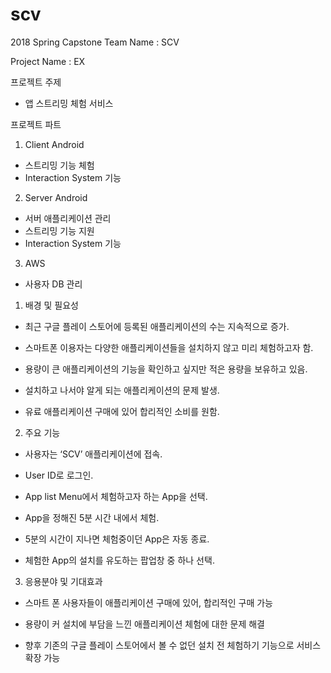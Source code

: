 # scv
2018 Spring Capstone
Team Name :  SCV

Project Name : EX

프로젝트 주제
* 앱 스트리밍 체험 서비스

프로젝트 파트

1) Client Android
* 스트리밍 기능 체험 
* Interaction System 기능

2) Server Android
* 서버 애플리케이션 관리
* 스트리밍 기능 지원
* Interaction System 기능

3) AWS
* 사용자 DB 관리


1. 배경 및 필요성

* 최근 구글 플레이 스토어에 등록된 애플리케이션의 수는 지속적으로 증가.

* 스마트폰 이용자는 다양한 애플리케이션들을 설치하지 않고 미리 체험하고자 함.

* 용량이 큰 애플리케이션의 기능을 확인하고 싶지만 적은 용량을 보유하고 있음.

* 설치하고 나서야 알게 되는 애플리케이션의 문제 발생.

* 유료 애플리케이션 구매에 있어 합리적인 소비를 원함.


2. 주요 기능

* 사용자는 ‘SCV’ 애플리케이션에 접속.

* User ID로 로그인.

* App list Menu에서 체험하고자 하는 App을 선택.

* App을 정해진 5분 시간 내에서 체험.

* 5분의 시간이 지나면 체험중이던 App은 자동 종료.

* 체험한 App의 설치를 유도하는 팝업창 중 하나 선택.


3. 응용분야 및 기대효과

* 스마트 폰 사용자들이 애플리케이션 구매에 있어, 합리적인 구매 가능

* 용량이 커 설치에 부담을 느낀 애플리케이션 체험에 대한 문제 해결

* 향후 기존의 구글 플레이 스토어에서 볼 수 없던 설치 전 체험하기 기능으로 서비스 확장 가능
